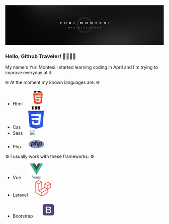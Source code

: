 <img src="./img/Semplice Lavoro Banner LinkedIn.png">

### Hello, Github Traveler! 🤙🏼🤙🏼

My name's Yuri Montesi
I started learning coding in April and I'm trying to improve everyday at it.

🌐 At the moment my known languages are: 🌐

- Html          <img class="tech-logo" src="./img/html.png">
- Css           <img class="tech-logo" src="./img/css.png">
- Sass          <img class="tech-logo" src="./img/sass.png">
<!-- - Javascript    <img src="./img/.png"> -->
- Php           <img class="tech-logo" src="./img/php.png">

⚙️ I usually work with these frameworks: ⚙️

- Vue           <img class="tech-logo" src="./img/vue.png">
- Laravel       <img class="tech-logo" src="./img/laravel.png">
<!-- - Tailwind      <img src="./img/Semplice Lavoro Banner LinkedIn.png"> -->
- Bootstrap     <img class="tech-logo" src="./img/bootstrap.png">



<style> 
.tech-logo{
    width: 50px;
    margin-left: 20px;
}
</style>
